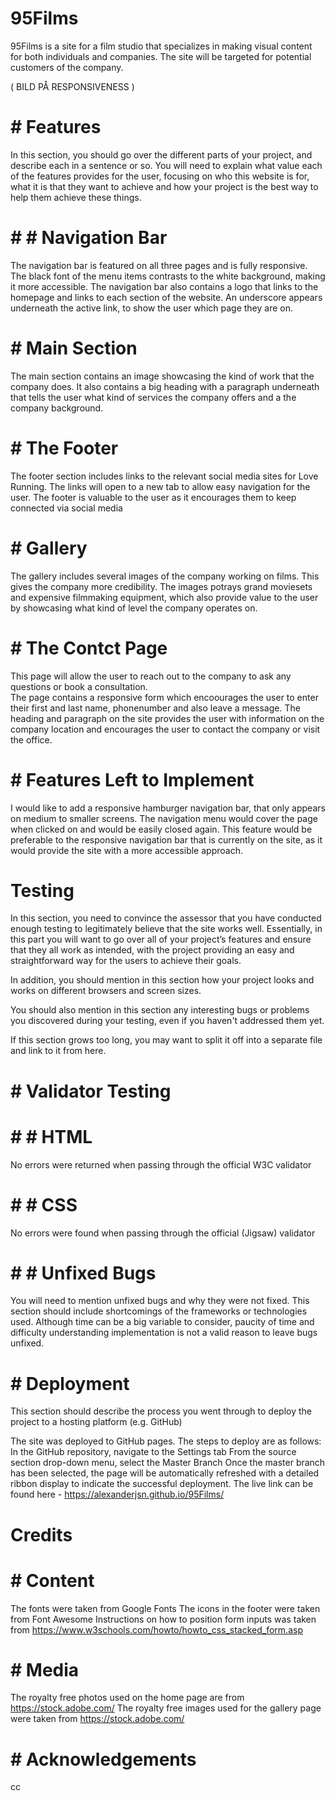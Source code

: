 # 95Films
95Films is a site for a film studio that specializes in making visual content for both individuals and companies.
The site will be targeted for potential customers of the company. 


( BILD PÅ RESPONSIVENESS )

# # Features
In this section, you should go over the different parts of your project, and describe each in a sentence or so. You will need to explain what value each of the features provides for the user, focusing on who this website is for, what it is that they want to achieve and how your project is the best way to help them achieve these things.

# # # Navigation Bar

The navigation bar is featured on all three pages and is fully responsive. The black font of the menu items
contrasts to the white background, making it more accessible. The navigation bar also contains a logo that links to the homepage and links to each section of the website. 
An underscore appears underneath the active link, to show the user which page they are on. 


# # Main Section

The main section contains an image showcasing the kind of work that the company does. It also contains a big heading with a paragraph underneath that
tells the user what kind of services the company offers and a the company background.


# # The Footer

The footer section includes links to the relevant social media sites for Love Running. The links will open to a new tab to allow easy navigation for the user.
The footer is valuable to the user as it encourages them to keep connected via social media

# # Gallery

The gallery includes several images of the company working on films. This gives the company more credibility. 
The images potrays grand moviesets and expensive filmmaking equipment, which also provide value to the user by showcasing what kind of level the company operates on. 


# # The Contct Page

This page will allow the user to reach out to the company to ask any questions or book a consultation.  
The page contains a responsive form which encoourages the user to enter their first and last name, phonenumber and also leave a message. 
The heading and paragraph on the site provides the user with information on the company location and encourages the user to
contact the company or visit the office. 

# # Features Left to Implement
I would like to add a responsive hamburger navigation bar, that only appears on medium to smaller screens. The navigation menu would
cover the page when clicked on and would be easily closed again. This feature would be preferable to the responsive navigation bar that is
currently on the site, as it would provide the site with a more accessible approach. 

# Testing
In this section, you need to convince the assessor that you have conducted enough testing to legitimately believe that the site works well. 
Essentially, in this part you will want to go over all of your project’s features and ensure that they all work as intended,
 with the project providing an easy and straightforward way for the users to achieve their goals.

In addition, you should mention in this section how your project looks and works on different browsers and screen sizes.

You should also mention in this section any interesting bugs or problems you discovered during your testing, even if you haven't addressed them yet.

If this section grows too long, you may want to split it off into a separate file and link to it from here.

# # Validator Testing
# # # HTML
No errors were returned when passing through the official W3C validator
# # # CSS
No errors were found when passing through the official (Jigsaw) validator
# # # Unfixed Bugs
You will need to mention unfixed bugs and why they were not fixed. This section should include shortcomings of the frameworks or technologies used. Although time can be a big variable to consider, paucity of time and difficulty understanding implementation is not a valid reason to leave bugs unfixed.

# # Deployment
This section should describe the process you went through to deploy the project to a hosting platform (e.g. GitHub)

The site was deployed to GitHub pages. The steps to deploy are as follows:
In the GitHub repository, navigate to the Settings tab
From the source section drop-down menu, select the Master Branch
Once the master branch has been selected, the page will be automatically refreshed with a detailed ribbon display to indicate the successful deployment.
The live link can be found here - https://alexanderjsn.github.io/95Films/

# Credits

# # Content

The fonts were taken from Google Fonts
The icons in the footer were taken from Font Awesome
Instructions on how to position form inputs was taken from https://www.w3schools.com/howto/howto_css_stacked_form.asp


# # Media
The royalty free photos used on the home page are from https://stock.adobe.com/
The royalty free images used for the gallery page were taken from https://stock.adobe.com/

# # Acknowledgements
cc